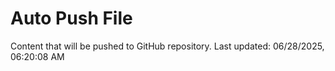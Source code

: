 # Auto Push File

Content that will be pushed to GitHub repository.
Last updated: 06/28/2025, 06:20:08 AM